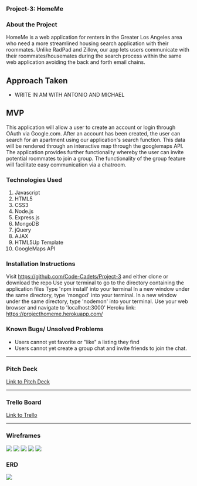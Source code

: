 ### Project-3: HomeMe

### About the Project

HomeMe is a web application for renters in the Greater Los Angeles area who need a more streamlined housing search application with their roommates. Unlike RadPad and Zillow, our app lets users communicate with their roommates/housemates during the search process within the same web application avoiding the back and forth email chains.

## Approach Taken


* WRITE IN AM WITH ANTONIO AND MICHAEL

## MVP

This application will allow a user to create an account or login through OAuth via Google.com.
After an account has been created, the user can search for an apartment using our application's search function.
This data will be rendered through an interactive map through the googlemaps API.
The application provides further functionality whereby the user can invite potential roommates to join a group.
The functionality of the group feature will facilitate easy communication via a chatroom.

### Technologies Used

1. Javascript
2. HTML5
3. CSS3
4. Node.js
5. Express.js
6. MongoDB
7. jQuery
8. AJAX
9. HTML5Up Template
10. GoogleMaps API


### Installation Instructions
Visit https://github.com/Code-Cadets/Project-3 and either clone or download the repo
Use your terminal to go to the directory containing the application files
Type 'npm install' into your terminal
In  a new window under the same directory, type 'mongod' into your terminal.
In  a new window under the same directory, type 'nodemon' into your terminal.
Use your web browser and navigate to 'localhost:3000'
Heroku link: https://projecthomeme.herokuapp.com/

### Known Bugs/ Unsolved Problems
* Users cannot yet favorite or "like" a listing they find
* Users cannot yet create a group chat and invite friends to join the chat.



---
### Pitch Deck

[Link to Pitch Deck](https://docs.google.com/presentation/d/1xGIqvYHterTJOM0Hx6fqo1-Ix0OLbg5R0gXRKM2f8IY/edit?usp=sharing)

---
### Trello Board

[Link to Trello](https://trello.com/b/yGCemAqi/project-3)

---
### Wireframes

![](http://imgur.com/mq0FTIU.png)
![](http://imgur.com/qKqoW6o.png)
![](http://imgur.com/c2spcxJ.png)
![](http://imgur.com/8MhX9hD.png)
![](http://imgur.com/0cc0Ex5.png)

### ERD

![](http://imgur.com/kV3YeyB.png)
